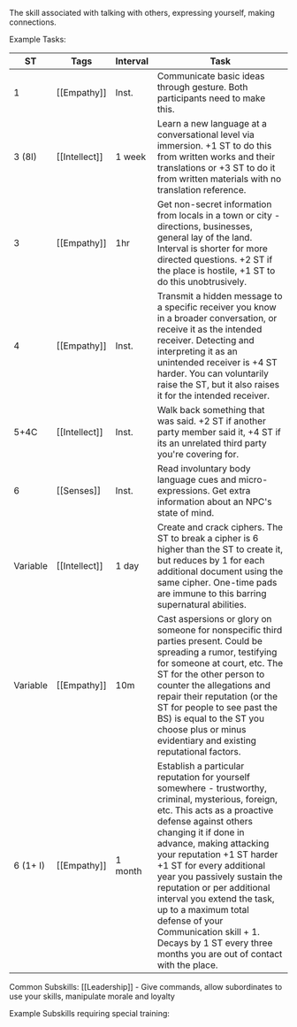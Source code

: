 The skill associated with talking with others, expressing yourself, making connections.

Example Tasks:

| ST       | Tags          | Interval | Task                                                                                                                                                                                                                                                                                                                                                                                                                                                                                                   |
| -------- | ------------- | -------- | ------------------------------------------------------------------------------------------------------------------------------------------------------------------------------------------------------------------------------------------------------------------------------------------------------------------------------------------------------------------------------------------------------------------------------------------------------------------------------------------------------ |
| 1        | [[Empathy]]   | Inst.    | Communicate basic ideas through gesture. Both participants need to make this.                                                                                                                                                                                                                                                                                                                                                                                                                          |
| 3 (8I)   | [[Intellect]] | 1 week   | Learn a new language at a conversational level via immersion. +1 ST to do this from written works and their translations or +3 ST to do it from written materials with no translation reference.                                                                                                                                                                                                                                                                                                       |
| 3        | [[Empathy]]   | 1hr      | Get non-secret information from locals in a town or city - directions, businesses, general lay of the land. Interval is shorter for more directed questions. +2 ST if the place is hostile, +1 ST to do this unobtrusively.                                                                                                                                                                                                                                                                            |
| 4        | [[Empathy]]   | Inst.    | Transmit a hidden message to a specific receiver you know in a broader conversation, or receive it as the intended receiver.  Detecting and interpreting it as an unintended receiver is +4 ST harder. You can voluntarily raise the ST, but it also raises it for the intended receiver.                                                                                                                                                                                                              |
| 5+4C     | [[Intellect]] | Inst.    | Walk back something that was said. +2 ST if another party member said it, +4 ST if its an unrelated third party you're covering for.                                                                                                                                                                                                                                                                                                                                                                   |
| 6        | [[Senses]]    | Inst.    | Read involuntary body language cues and micro-expressions. Get extra information about an NPC's state of mind.                                                                                                                                                                                                                                                                                                                                                                                         |
| Variable | [[Intellect]] | 1 day    | Create and crack ciphers. The ST to break a cipher is 6 higher than the ST to create it, but reduces by 1 for each additional document using the same cipher. One-time pads are immune to this barring supernatural abilities.                                                                                                                                                                                                                                                                         |
| Variable | [[Empathy]]   | 10m      | Cast aspersions or glory on someone for nonspecific third parties present. Could be spreading a rumor, testifying for someone at court, etc. The ST for the other person to counter the allegations and repair their reputation (or the ST for people to see past the BS) is equal to the ST you choose plus or minus evidentiary and existing reputational factors.                                                                                                                                   |
| 6 (1+ I) | [[Empathy]]   | 1 month  | Establish a particular reputation for yourself somewhere - trustworthy, criminal, mysterious, foreign, etc. This acts as a proactive defense against others changing it if done in advance, making attacking your reputation +1 ST harder +1 ST for every additional year you passively sustain the reputation or per additional interval you extend the task, up to a maximum total defense of your Communication skill + 1. Decays by 1 ST every three months you are out of contact with the place. |

Common Subskills:
[[Leadership]] - Give commands, allow subordinates to use your skills, manipulate morale and loyalty

Example Subskills requiring special training:
